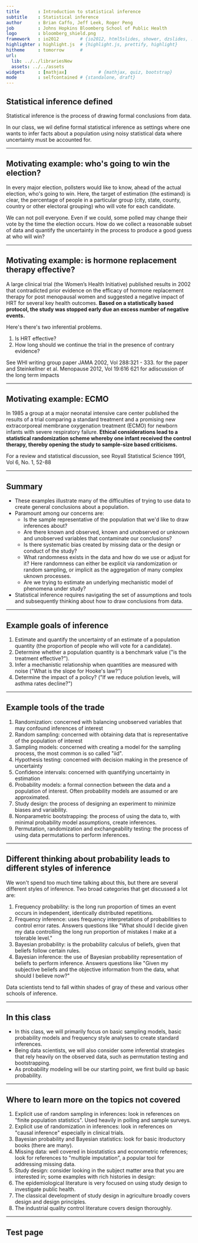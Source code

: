 ```yaml
---
title       : Introduction to statistical inference
subtitle    : Statistical inference
author      : Brian Caffo, Jeff Leek, Roger Peng
job         : Johns Hopkins Bloomberg School of Public Health
logo        : bloomberg_shield.png
framework   : io2012        # {io2012, html5slides, shower, dzslides, ...}
highlighter : highlight.js  # {highlight.js, prettify, highlight}
hitheme     : tomorrow      # 
url:
  lib: ../../librariesNew
  assets: ../../assets
widgets     : [mathjax]            # {mathjax, quiz, bootstrap}
mode        : selfcontained # {standalone, draft}
---
```

## Statistical inference defined

Statistical inference is the process of drawing formal conclusions from
data. 

In our class, we wil define formal statistical inference as settings where one wants to infer facts about a population using noisy
statistical data where uncertainty must be accounted for.

---

## Motivating example: who's going to win the election?

In every major election, pollsters would like to know, ahead of the
actual election, who's going to win. Here, the target of
estimation (the estimand) is clear, the percentage of people in 
a particular group (city, state, county, country or other electoral
grouping) who will vote for each candidate.

We can not poll everyone. Even if we could, some polled 
may change their vote by the time the election occurs.
How do we collect a reasonable subset of data and quantify the
uncertainty in the process to produce a good guess at who will win?

---

## Motivating example: is hormone replacement therapy effective? 

A large clinical trial (the Women’s Health Initiative) published results in 2002 that contradicted prior evidence on the efficacy of hormone replacement therapy for post menopausal women and suggested a negative impact of HRT for several key health outcomes. **Based on a statistically based protocol, the study was stopped early due an excess number of negative events.**

Here's there's two inferential problems. 

1. Is HRT effective?
2. How long should we continue the trial in the presence of contrary
evidence?

See WHI writing group paper JAMA 2002, Vol 288:321 - 333. for the paper and Steinkellner et al. Menopause 2012, Vol 19:616 621 for adiscussion of the long term impacts

---

## Motivating example: ECMO

In 1985 a group at a major neonatal intensive care center published the results of a trial comparing a standard treatment and a promising new extracorporeal membrane oxygenation treatment (ECMO) for newborn infants with severe respiratory failure. **Ethical considerations lead to a statistical randomization scheme whereby one infant received the control therapy, thereby opening the study to sample-size based criticisms.**

For a review and statistical discussion, see Royall Statistical Science 1991, Vol 6, No. 1, 52-88

---

## Summary

- These examples illustrate many of the difficulties of trying
to use data to create general conclusions about a population.
- Paramount among our concerns are:
  - Is the sample representative of the population that we'd like to draw inferences about?
  - Are there known and observed, known and unobserved or unknown and unobserved variables that contaminate our conclusions?
  - Is there systematic bias created by missing data or the design or conduct of the study?
  - What randomness exists in the data and how do we use or adjust for it? Here randomness can either be explicit via randomization
or random sampling, or implicit as the aggregation of many complex uknown processes.
  - Are we trying to estimate an underlying mechanistic model of phenomena under study?
- Statistical inference requires navigating the set of assumptions and
tools and subsequently thinking about how to draw conclusions from data.

--- 
## Example goals of inference

1. Estimate and quantify the uncertainty of an estimate of 
a population quantity (the proportion of people who will
  vote for a candidate).
2. Determine whether a population quantity 
  is a benchmark value ("is the treatment effective?").
3. Infer a mechanistic relationship when quantities are measured with
  noise ("What is the slope for Hooke's law?")
4. Determine the impact of a policy? ("If we reduce polution levels,
  will asthma rates decline?")


---
## Example tools of the trade 

1. Randomization: concerned with balancing unobserved variables that may confound inferences of interest
2. Random sampling: concerned with obtaining data that is representative 
of the population of interest
3. Sampling models: concerned with creating a model for the sampling
process, the most common is so called "iid".
4. Hypothesis testing: concerned with decision making in the presence of uncertainty
5. Confidence intervals: concerned with quantifying uncertainty in 
estimation
6. Probability models: a formal connection between the data and a population of interest. Often probability models are assumed or are
approximated.
7. Study design: the process of designing an experiment to minimize biases and variability.
8. Nonparametric bootstrapping: the process of using the data to,
  with minimal probability model assumptions, create inferences.
9. Permutation, randomization and exchangeability testing: the process 
of using data permutations to perform inferences.

---
## Different thinking about probability leads to different styles of inference

We won't spend too much time talking about this, but there are several different
styles of inference. Two broad categories that get discussed a lot are:

1. Frequency probability: is the long run proportion of
 times an event occurs in independent, identically distributed 
 repetitions.
2. Frequency inference: uses frequency interpretations of probabilities
to control error rates. Answers questions like "What should I decide
given my data controlling the long run proportion of mistakes I make at
a tolerable level."
3. Bayesian probability: is the probability calculus of beliefs, given that beliefs follow certain rules.
4. Bayesian inference: the use of Bayesian probability representation
of beliefs to perform inference. Answers questions like "Given my subjective beliefs and the objective information from the data, what
should I believe now?"

Data scientists tend to fall within shades of gray of these and various other schools of inference. 

---
## In this class

* In this class, we will primarily focus on basic sampling models, 
basic probability models and frequency style analyses
to create standard inferences. 
* Being data scientists,  we will also consider some inferential strategies that  rely heavily on the observed data, such as permutation testing
and bootstrapping.
* As probability modeling will be our starting point, we first build
up basic probability.

---
## Where to learn more on the topics not covered

1. Explicit use of random sampling in inferences: look in references
on "finite population statistics". Used heavily in polling and
sample surveys.
2. Explicit use of randomization in inferences: look in references
on "causal inference" especially in clinical trials.
3. Bayesian probability and Bayesian statistics: look for basic itroductory books (there are many).
4. Missing data: well covered in biostatistics and econometric
references; look for references to "multiple imputation", a popular tool for
addressing missing data.
5. Study design: consider looking in the subject matter area that
  you are interested in; some examples with rich histories in design:
  1. The epidemiological literature is very focused on using study design to investigate public health.
  2. The classical development of study design in agriculture broadly covers design and design principles.
  3. The industrial quality control literature covers design thoroughly.

---
## Test page
